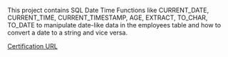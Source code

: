 This project contains SQL Date Time Functions like CURRENT_DATE, CURRENT_TIME, CURRENT_TIMESTAMP, AGE, EXTRACT, TO_CHAR, TO_DATE to manipulate date-like data in the employees table and how to convert a date to a string and vice versa.

[Certification URL](https://www.coursera.org/account/accomplishments/certificate/PTXMCTWJ4UCE)